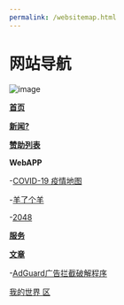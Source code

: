 ```yaml
---
permalink: /websitemap.html
---
```


# 网站导航

![image](https://user-images.githubusercontent.com/102907913/173813879-656c5d94-b9f1-485f-8804-5240d8db3365.png)

**[首页](https://corestudi0.github.io/chs)**

**[新闻?](https://corestudionews.github.io)**

**[赞助列表](/sponsors)**

**WebAPP**

-[COVID-19 疫情地图](/covid19map.html)

-[羊了个羊](/webapp/yang/)

-[2048](/webapp/2048/)

**[服务](/service)**

**[文章](/article)**

-[AdGuard广告拦截破解程序](/article/adguardhack)

[我的世界 区](/mc)
